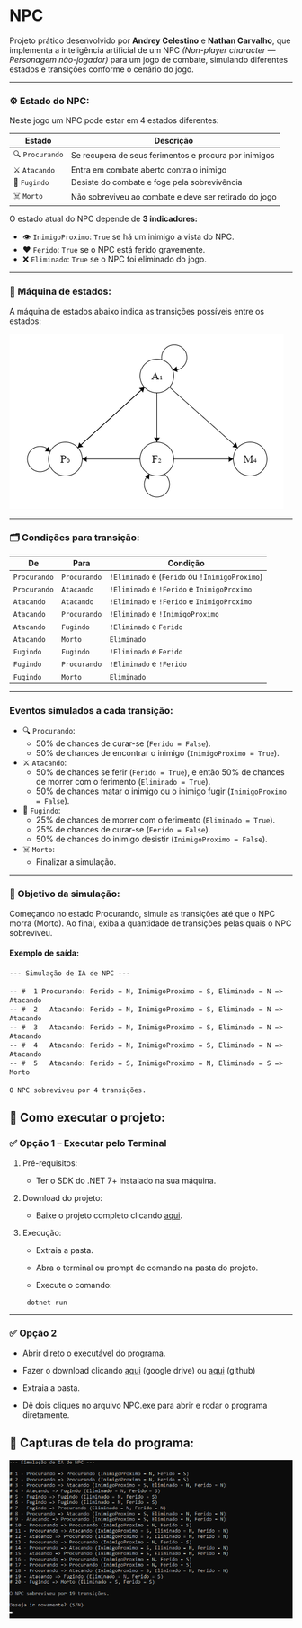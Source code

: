 # NPC
Projeto prático desenvolvido por **Andrey Celestino** e **Nathan Carvalho**, que implementa a inteligência artificial de um NPC _(Non-player character — Personagem não-jogador)_ para um jogo de combate, simulando diferentes estados e transições conforme o cenário do jogo.

---

### ⚙️ Estado do NPC:
Neste jogo um NPC pode estar em 4 estados diferentes:

| Estado       | Descrição                                             |
| ------------ | ----------------------------------------------------- |
| 🔍 `Procurando` | Se recupera de seus ferimentos e procura por inimigos |
| ⚔️ `Atacando`   | Entra em combate aberto contra o inimigo              |
| 🏃 `Fugindo`    | Desiste do combate e foge pela sobrevivência          |
| ☠️ `Morto`      | Não sobreviveu ao combate e deve ser retirado do jogo |

O estado atual do NPC depende de **3 indicadores:**
-  👁️ `InimigoProximo`: `True` se há um inimigo a vista do NPC.
-  ❤️ `Ferido`: `True` se o NPC está ferido gravemente.
-  ❌ `Eliminado`: `True` se o NPC foi eliminado do jogo.

---

### 🔁 Máquina de estados:
 A máquina de estados abaixo indica as transições possíveis entre os estados:

![](https://github.com/DreyCelestino/NPC/blob/main/assets/fsm-npc.png)

---

### 🗂️ Condições para transição:  

| De           | Para         | Condição                                       |
| ------------ | ------------ | ---------------------------------------------- |
| `Procurando` | `Procurando` | `!Eliminado` e (`Ferido` ou `!InimigoProximo`) |
| `Procurando` | `Atacando`   | `!Eliminado` e `!Ferido` e `InimigoProximo`    |
| `Atacando`   | `Atacando`   | `!Eliminado` e `!Ferido` e `InimigoProximo`    |
| `Atacando`   | `Procurando` | `!Eliminado` e `!InimigoProximo`               |
| `Atacando`   | `Fugindo`    | `!Eliminado` e `Ferido`                        |
| `Atacando`   | `Morto`      | `Eliminado`                                    |
| `Fugindo`    | `Fugindo`    | `!Eliminado` e `Ferido`                        |
| `Fugindo`    | `Procurando` | `!Eliminado` e `!Ferido`                       |
| `Fugindo`    | `Morto`      | `Eliminado`                                    |

---

### Eventos simulados a cada transição:

- 🔍 `Procurando`:
  - 50% de chances de curar-se (`Ferido = False`).
  - 50% de chances de encontrar o inimigo (`InimigoProximo = True`).
- ⚔️ `Atacando`:
  - 50% de chances se ferir (`Ferido = True`), e então 50% de chances de morrer com o ferimento (`Eliminado = True`).
  - 50% de chances matar o inimigo ou o inimigo fugir (`InimigoProximo = False`).
- 🏃 `Fugindo`:
  - 25% de chances de morrer com o ferimento (`Eliminado = True`).
  - 25% de chances de curar-se (`Ferido = False`).
  - 50% de chances do inimigo desistir (`InimigoProximo = False`).
- ☠️ `Morto`:
  - Finalizar a simulação.

---

### 🎯 Objetivo da simulação:
Começando no estado Procurando, simule as transições até que o NPC morra (Morto). Ao final, exiba a quantidade de transições pelas quais o NPC sobreviveu.

#### Exemplo de saída:

```
--- Simulação de IA de NPC ---

-- #  1 Procurando: Ferido = N, InimigoProximo = S, Eliminado = N => Atacando
-- #  2   Atacando: Ferido = N, InimigoProximo = S, Eliminado = N => Atacando
-- #  3   Atacando: Ferido = N, InimigoProximo = S, Eliminado = N => Atacando
-- #  4   Atacando: Ferido = N, InimigoProximo = S, Eliminado = N => Atacando
-- #  5   Atacando: Ferido = S, InimigoProximo = N, Eliminado = S => Morto

O NPC sobreviveu por 4 transições.
```
## 🚀 Como executar o projeto:

### ✅ Opção 1 – Executar pelo Terminal

1. Pré-requisitos:
    - Ter o SDK do .NET 7+ instalado na sua máquina.

2. Download do projeto:
    - Baixe o projeto completo clicando [aqui](https://github.com/DreyCelestino/NPC).

3. Execução:
    - Extraia a pasta.
      
    - Abra o terminal ou prompt de comando na pasta do projeto.
   
    - Execute o comando:

     ```
      dotnet run
     ```

---

### ✅ Opção 2

- Abrir direto o executável do programa.

- Fazer o download clicando [aqui](https://drive.google.com/file/d/10Weu09PLZcJyWuWjxCiMWh4vTb5OeT0n/view?usp=sharing) (google drive) ou [aqui](https://github.com/DreyCelestino/NPC/blob/main/dist.zip) (github)

- Extraia a pasta.

- Dê dois cliques no arquivo NPC.exe para abrir e rodar o programa diretamente.

## 📸 Capturas de tela do programa:

![](https://github.com/DreyCelestino/NPC/blob/main/assets/npc-run.png)
